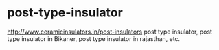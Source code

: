 # post-type-insulator
http://www.ceramicinsulators.in/post-insulators post type insulator, post type insulator in Bikaner, post type insulator in rajasthan, etc.
